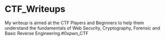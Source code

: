 # CTF_Writeups
  My writeup is aimed at the CTF Players and Beginners to help them understand the fundamentals of Web Security, Cryptography, Forensic and Basic Reverse Engineering.#0xpwn_CTF
